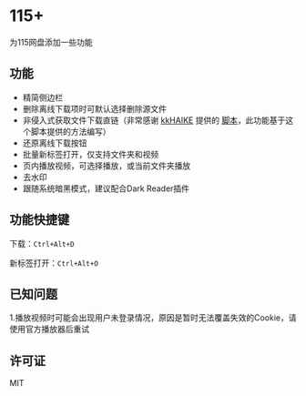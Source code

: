 # 115+

为115网盘添加一些功能

## 功能

- 精简侧边栏
- 删除离线下载项时可默认选择删除源文件
- 非侵入式获取文件下载直链（非常感谢 [kkHAIKE](https://github.com/kkHAIKE) 提供的 [脚本](https://github.com/kkHAIKE/fake115)，此功能基于这个脚本提供的方法编写）
- 还原离线下载按钮
- 批量新标签打开，仅支持文件夹和视频
- 页内播放视频，可选择播放，或当前文件夹播放
- 去水印
- 跟随系统暗黑模式，建议配合Dark Reader插件

## 功能快捷键

下载：`Ctrl+Alt+D`

新标签打开：`Ctrl+Alt+O`

## 已知问题

1.播放视频时可能会出现用户未登录情况，原因是暂时无法覆盖失效的Cookie，请使用官方播放器后重试

## 许可证

MIT

